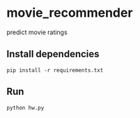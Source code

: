 # movie_recommender
predict movie ratings


Install dependencies
--------
```
pip install -r requirements.txt

```
Run
--------
```
python hw.py

```